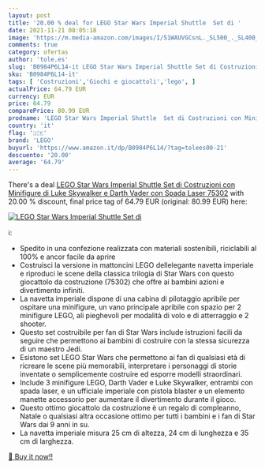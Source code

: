 ```yaml
---
layout: post
title: '20.00 % deal for LEGO Star Wars Imperial Shuttle  Set di '
date: 2021-11-21 08:05:18
image: 'https://m.media-amazon.com/images/I/51WAUVGCsnL._SL500_._SL400_.jpg'
comments: true
category: ofertas
author: 'tole.es'
slug: 'B0984P6L14-it LEGO Star Wars Imperial Shuttle Set di Costruzioni con...'
sku: 'B0984P6L14-it'
tags: [ 'Costruzioni','Giochi e giocattoli','lego', ]
actualPrice: 64.79 EUR
currency: EUR
price: 64.79
comparePrice: 80.99 EUR
prodname: 'LEGO Star Wars Imperial Shuttle  Set di Costruzioni con Minifigure di Luke Skywalker e Darth Vader con Spada Laser  75302'
country: 'it'
flag: '🇮🇹'
brand: 'LEGO'
buyurl: 'https://www.amazon.it/dp/B0984P6L14/?tag=tolees00-21'
descuento: '20.00'
average: '64.79'
---
```


There's a deal [LEGO Star Wars Imperial Shuttle  Set di Costruzioni con Minifigure di Luke Skywalker e Darth Vader con Spada Laser  75302](https://www.amazon.it/dp/B0984P6L14/?tag=tolees00-21)  with  20.00 % discount, final price tag of  64.79 EUR (original: 80.99 EUR) here:

[![LEGO Star Wars Imperial Shuttle  Set di ](https://m.media-amazon.com/images/I/51WAUVGCsnL._SL500_._SL400_.jpg)](https://www.amazon.it/dp/B0984P6L14/?tag=tolees00-21)

ℹ️:

- Spedito in una confezione realizzata con materiali sostenibili, riciclabili al 100% e ancor facile da aprire
- Costruisci la versione in mattoncini LEGO dellelegante navetta imperiale e riproduci le scene della classica trilogia di Star Wars con questo giocattolo da costruzione (75302) che offre ai bambini azioni e divertimento infiniti.
- La navetta imperiale dispone di una cabina di pilotaggio apribile per ospitare una minifigure, un vano principale apribile con spazio per 2 minifigure LEGO, ali pieghevoli per modalità di volo e di atterraggio e 2 shooter.
- Questo set costruibile per fan di Star Wars include istruzioni facili da seguire che permettono ai bambini di costruire con la stessa sicurezza di un maestro Jedi.
- Esistono set LEGO Star Wars che permettono ai fan di qualsiasi età di ricreare le scene più memorabili, interpretare i personaggi di storie inventate o semplicemente costruire ed esporre modelli straordinari.
- Include 3 minifigure LEGO, Darth Vader e Luke Skywalker, entrambi con spada laser, e un ufficiale imperiale con pistola blaster e un elemento manette accessorio per aumentare il divertimento durante il gioco.
- Questo ottimo giocattolo da costruzione è un regalo di compleanno, Natale o qualsiasi altra occasione ottimo per tutti i bambini e i fan di Star Wars dai 9 anni in su.
- La navetta imperiale misura 25 cm di altezza, 24 cm di lunghezza e 35 cm di larghezza.

[🛒 Buy it now!!](https://www.amazon.it/dp/B0984P6L14/?tag=tolees00-21)

